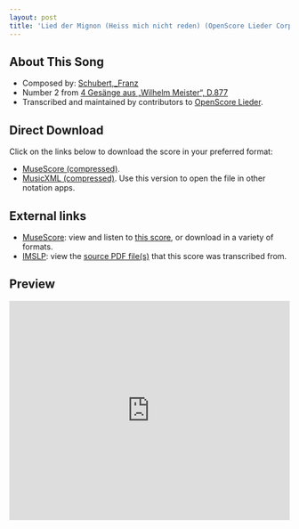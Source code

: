 ```yaml
---
layout: post
title: 'Lied der Mignon (Heiss mich nicht reden) (OpenScore Lieder Corpus)'
---
```


## About This Song

- Composed by: [Schubert,_Franz](https://fourscoreandmore.org/openscore/lieder/Schubert,_Franz)
- Number 2 from [4 Gesänge aus „Wilhelm Meister“, D.877](https://fourscoreandmore.org/openscore/lieder/Schubert,_Franz/4_Gesänge_aus_„Wilhelm_Meister“,_D.877)
- Transcribed and maintained by contributors to [OpenScore Lieder].

[OpenScore Lieder]: https://musescore.com/openscore-lieder-corpus

## Direct Download

Click on the links below to download the score in your preferred format:
- [MuseScore (compressed)](https://github.com/openscore/lieder/blob/main/scores/Schubert,_Franz/4_Gesänge_aus_„Wilhelm_Meister“,_D.877/2_Lied_der_Mignon_(Heiss_mich_nicht_reden)/lc4988600.mscz?raw=true).
- [MusicXML (compressed)](https://github.com/openscore/lieder/blob/main/scores/Schubert,_Franz/4_Gesänge_aus_„Wilhelm_Meister“,_D.877/2_Lied_der_Mignon_(Heiss_mich_nicht_reden)/lc4988600.mxl?raw=true). Use this version to open the file in other notation apps.

## External links

- [MuseScore]: view and listen to [this score][MuseScore], or download in a variety of formats.
- [IMSLP]: view the [source PDF file(s)][IMSLP] that this score was transcribed from.

[MuseScore]: https://musescore.com/score/4988600
[IMSLP]: https://imslp.org/wiki/Special:ReverseLookup/62399

## Preview

<iframe width="100%" height="394" src="https://musescore.com/openscore-lieder-corpus/scores/4988600/embed" frameborder="0" allowfullscreen allow="autoplay; fullscreen"></iframe>
